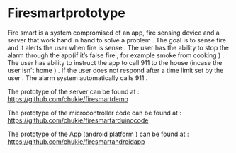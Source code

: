 # Firesmartprototype
Fire smart is a system compromised of an app,  fire sensing device and a server that work hand in hand to solve a problem . The goal is to sense fire and it alerts the user when fire is sense . The user has the ability to stop the alarm through the app(if it’s false fire , for example smoke from cooking ) . The user has ability to instruct the app to call 911 to the house (incase the user isn’t home ) . If the user does not respond after a time limit set by the user . The alarm system automatically calls 911 .

The prototype of the server can be found at : https://github.com/chukie/firesmartdemo

The prototype of the microcontroller code can be found at : https://github.com/chukie/firesmartarduinocode

The prototype of the App (android platform ) can be found at : https://github.com/chukie/firesmartandroidapp
